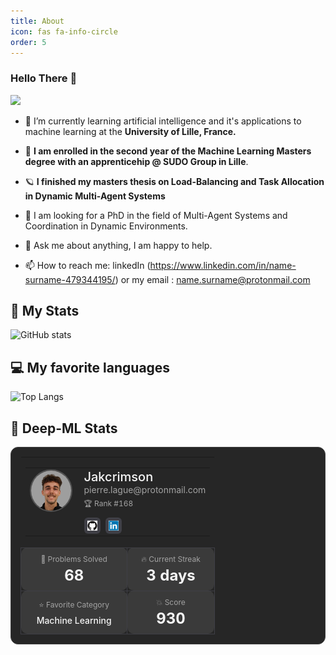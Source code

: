 ```yaml
---
title: About
icon: fas fa-info-circle
order: 5
---
```


### Hello There 👋

![](https://komarev.com/ghpvc/?username=jakcrimson&color=green&style=for-the-badge)

- 🌱 I’m currently learning artificial intelligence and it's applications to machine learning at the **University of Lille, France.**
- 🔭 **I am enrolled in the second year of the Machine Learning Masters degree with an apprenticehip @ SUDO Group in Lille**.
- 🪐 **I finished my masters thesis on Load-Balancing and Task Allocation in Dynamic Multi-Agent Systems**
- 👯 I am looking for a PhD in the field of Multi-Agent Systems and Coordination in Dynamic Environments.
- 💬 Ask me about anything, I am happy to help.

- 📫 How to reach me: linkedIn (https://www.linkedin.com/in/name-surname-479344195/) or my email : name.surname@protonmail.com


## 🚀 My Stats
![GitHub stats](https://github-readme-stats.vercel.app/api?username=jakcrimson&show_icons=true&theme=tokyonight)


## 💻 My favorite languages
![Top Langs](https://github-readme-stats.vercel.app/api/top-langs/?username=jakcrimson&theme=tokyonight)

## 🔭 Deep-ML Stats

<!-- START_DEEPML_STATS -->

<table align="center" width="350px" style="border: 1px solid #404040; border-radius: 12px; background-color: #262626; padding: 15px;">
  <tr>
    <td colspan="2">
      <table width="100%">
        <tr>
          <td width="70px" valign="top">
            <img src="assets/img/avatar.png" alt="Jakcrimson" width="64" height="64" style="border-radius: 50%; border: 2px solid #525252;" />
          </td>
          <td valign="top" style="padding-left: 10px;">
            <h2 style="margin: 0; color: #f5f5f5; font-size: 1.25rem; font-weight: 500;">Jakcrimson</h2>
            <p style="margin: 0; font-size: 0.875rem; color: #a3a3a3;">pierre.lague@protonmail.com</p>
            <p style="margin: 5px 0 0 0; font-size: 0.75rem; color: #a3a3a3;">
              🏆 Rank #168
            </p>
            <p style="margin: 10px 0 0 0;">
              <a href="#" target="_blank" rel="noopener noreferrer" aria-label="GitHub" style="display: inline-block; padding: 5px; background-color: #3f3f46; border-radius: 6px; margin-right: 5px; line-height: 0;"><img src="https://raw.githubusercontent.com/devicons/devicon/master/icons/github/github-original.svg" width="16" height="16" alt="GitHub"/></a>
              <a href="#" target="_blank" rel="noopener noreferrer" aria-label="LinkedIn" style="display: inline-block; padding: 5px; background-color: #3f3f46; border-radius: 6px; margin-right: 5px; line-height: 0;"><img src="https://raw.githubusercontent.com/devicons/devicon/master/icons/linkedin/linkedin-plain.svg" width="16" height="16" alt="LinkedIn"/></a>
            </p>
          </td>
        </tr>
      </table>
    </td>
  </tr>
  <tr>
    <td align="center" style="border: 1px solid #3f3f46; background-color: #3a3a3a; border-radius: 10px; padding: 10px; margin: 5px;">
      <div style="color: #a3a3a3; font-size: 0.75rem; margin-bottom: 4px;">🏅 Problems Solved</div>
      <div style="color: #f5f5f5; font-size: 1.5rem; font-weight: bold;">68</div>
    </td>
    <td align="center" style="border: 1px solid #3f3f46; background-color: #3a3a3a; border-radius: 10px; padding: 10px; margin: 5px;">
       <div style="color: #a3a3a3; font-size: 0.75rem; margin-bottom: 4px;">🔥 Current Streak</div>
       <div style="color: #f5f5f5; font-size: 1.5rem; font-weight: bold;">3 days</div>
    </td>
  </tr>
  <tr>
    <td align="center" style="border: 1px solid #3f3f46; background-color: #3a3a3a; border-radius: 10px; padding: 10px; margin: 5px;">
      <div style="color: #a3a3a3; font-size: 0.75rem; margin-bottom: 4px;">⭐ Favorite Category</div>
      <div style="color: #f5f5f5; font-size: 0.875rem; font-weight: 500;">Machine Learning</div>
    </td>
    <td align="center" style="border: 1px solid #3f3f46; background-color: #3a3a3a; border-radius: 10px; padding: 10px; margin: 5px;">
       <div style="color: #a3a3a3; font-size: 0.75rem; margin-bottom: 4px;">💥 Score</div>
       <div style="color: #f5f5f5; font-size: 1.5rem; font-weight: bold;">930</div>
    </td>
  </tr>
</table>

<!-- END_DEEPML_STATS -->